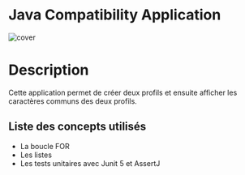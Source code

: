 # Java Compatibility Application
![cover](https://us.123rf.com/450wm/lucian3d/lucian3d1704/lucian3d170400064/75730261-deux-personnages-en-3d-avec-des-pi%C3%A8ces-de-puzzle-compatibles-image-v%C3%A9hiculant-la-compatibilit%C3%A9-de-to.jpg?ver=6)

# Description
Cette application permet de créer deux profils et ensuite afficher les caractères communs des deux profils.

## Liste des concepts utilisés
- La boucle FOR
- Les listes
- Les tests unitaires avec Junit 5 et AssertJ